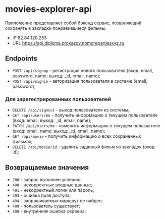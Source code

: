 # movies-explorer-api
Приложение представляет собой бэкенд сервис, позволяющий сохранять в закладки понравившиеся фильмы.
- IP 62.84.120.253
- URL https://api.diploma.prokazov.nomorepartiesxyz.ru

## Endpoints
- `POST /api/signup` - регистрация нового пользователя (вход: email, password, name; выход: _id, email, name);
- `POST /api/signin` - авторизация пользователя в системе (email, password);

### Для зарегестрированных пользователей
- `DELETE /api/signout` - выход пользователя из системы;
- `GET /api/users/me` - получить информацию о текущем пользователе (вход: email; выход: _id, email, name);
- `PATCH /api/users/me` - изменить информацию о текущем пользвателе (вход: email, name; выход: _id, email, name);
- `GET /api/movie` - получить информацию о всех сохраненных фильмах;
- `DELETE /api/movie/id` - удалить заданный фильм из закладок (вход: id);

## Возвращаемые значения
- `200` - запрос выполнен успешно;
- `400` - некорректные входные данные;
- `401` - некорректный логин или пароль;
- `403` - ошибка прав доступа;
- `404` - запрашиваемых маршрут не найден;
- `409` - пользователь существует;
- `500` - внутренняя ошибка сервера;


